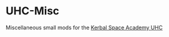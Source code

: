 # UHC-Misc
Miscellaneous small mods for the [Kerbal Space Academy UHC](https://docs.google.com/spreadsheets/d/1z0RGHGJN0SAcd89P2Rg7UNXcLRyhNqG_n29e7KVXzJU)
